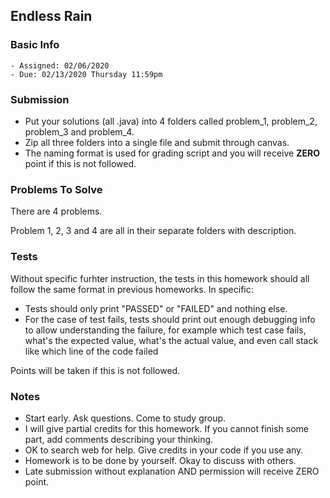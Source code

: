 ## Endless Rain

### Basic Info

    - Assigned: 02/06/2020
    - Due: 02/13/2020 Thursday 11:59pm

### Submission 
- Put your solutions (all .java) into 4 folders called problem_1, problem_2, problem_3 and problem_4.
- Zip all three folders into a single file and submit through canvas. 
- The naming format is used for grading script and you will receive **ZERO** point if this is not followed.
    
### Problems To Solve

There are 4 problems. 

Problem 1, 2, 3 and 4 are all in their separate folders with description. 

### Tests

Without specific furhter instruction, the tests in this homework should all follow the same format in previous homeworks. In specific:

- Tests should only print "PASSED" or "FAILED" and nothing else.
- For the case of test fails, tests should print out enough debugging info to allow understanding the failure, for example which test case fails, what's the expected value, what's the actual value, and even call stack like which line of the code failed

Points will be taken if this is not followed.

### Notes

- Start early. Ask questions. Come to study group. 
- I will give partial credits for this homework. If you cannot finish some part, add comments describing your thinking.
- OK to search web for help. Give credits in your code if you use any. 
- Homework is to be done by yourself. Okay to discuss with others.
- Late submission without explanation AND permission will receive ZERO point.
    
    



